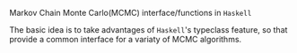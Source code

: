 Markov Chain Monte Carlo(MCMC) interface/functions in `Haskell`

The basic idea is to take advantages of `Haskell`'s typeclass feature, so that provide a common interface for a variaty of MCMC algorithms.